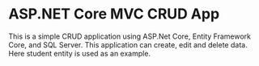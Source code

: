 # ASP.NET Core MVC CRUD App
This is a simple CRUD application using ASP.Net Core, Entity Framework Core, and SQL Server. This application can create, edit and delete data. Here student entity is used as an example.

